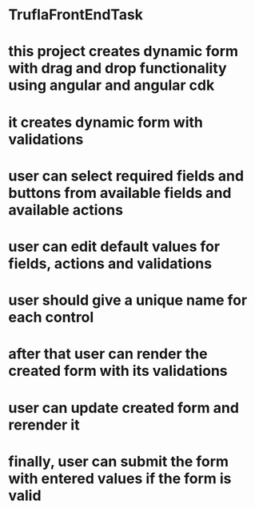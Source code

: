 # TruflaFrontEndTask

# this project creates dynamic form with drag and drop functionality using angular and angular cdk

# it creates dynamic form with validations

# user can select required fields and buttons from available fields and available actions

# user can edit default values for fields, actions and validations

# user should give a unique name for each control

# after that user can render the created form with its validations

# user can update created form and rerender it

# finally, user can submit the form with entered values if the form is valid
